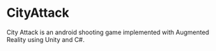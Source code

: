 # CityAttack
City Attack is an android shooting game implemented with Augmented Reality using Unity and C#.
